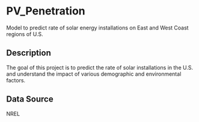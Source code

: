 # PV_Penetration
Model to predict rate of solar energy installations on East and West Coast regions of U.S.

## Description
The goal of this project is to predict the rate of solar installations in the U.S. and understand the impact of various demographic and environmental factors. 

## Data Source
NREL
